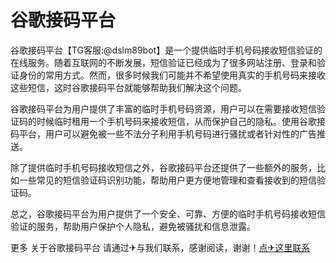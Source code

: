 # 谷歌接码平台

谷歌接码平台【TG客服:@dslm89bot】是一个提供临时手机号码接收短信验证的在线服务。随着互联网的不断发展，短信验证已经成为了很多网站注册、登录和验证身份的常用方式。然而，很多时候我们可能并不希望使用真实的手机号码来接收这些短信，这时谷歌接码平台就能够帮助我们解决这个问题。

谷歌接码平台为用户提供了丰富的临时手机号码资源，用户可以在需要接收短信验证码的时候临时租用一个手机号码来接收短信，从而保护自己的隐私。使用谷歌接码平台，用户可以避免被一些不法分子利用手机号码进行骚扰或者针对性的广告推送。

除了提供临时手机号码接收短信之外，谷歌接码平台还提供了一些额外的服务，比如一些常见的短信验证码识别功能，帮助用户更方便地管理和查看接收到的短信验证码。

总之，谷歌接码平台为用户提供了一个安全、可靠、方便的临时手机号码接收短信验证的服务，帮助用户保护个人隐私，避免被骚扰和信息泄露。

更多 关于谷歌接码平台 请通过✈与我们联系，感谢阅读，谢谢！[点✈这里联系](https://t.me/ds68bot)
